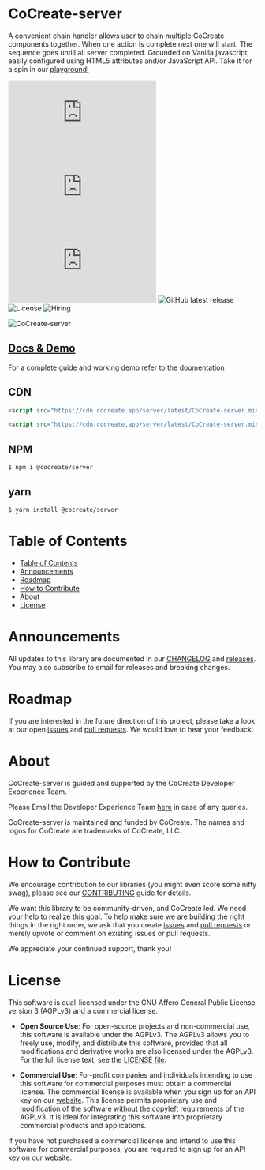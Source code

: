 # CoCreate-server

A convenient chain handler allows user to chain multiple CoCreate components together. When one action is complete next one will start. The sequence goes untill all server completed. Grounded on Vanilla javascript, easily configured using HTML5 attributes and/or JavaScript API. Take it for a spin in our [playground!](https://cocreate.app/docs/server)

![minified](https://img.badgesize.io/https://cdn.cocreate.app/server/latest/CoCreate-server.min.js?style=flat-square&label=minified&color=orange)
![gzip](https://img.badgesize.io/https://cdn.cocreate.app/server/latest/CoCreate-server.min.js?compression=gzip&style=flat-square&label=gzip&color=yellow)
![brotli](https://img.badgesize.io/https://cdn.cocreate.app/server/latest/CoCreate-server.min.js?compression=brotli&style=flat-square&label=brotli)
![GitHub latest release](https://img.shields.io/github/v/release/CoCreate-app/CoCreate-action?style=flat-square)
![License](https://img.shields.io/github/license/CoCreate-app/CoCreate-action?style=flat-square)
![Hiring](https://img.shields.io/static/v1?style=flat-square&label=&message=Hiring&color=blueviolet)

![CoCreate-server](https://cdn.cocreate.app/docs/CoCreate-server.gif)

## [Docs & Demo](https://cocreate.app/docs/server)

For a complete guide and working demo refer to the [doumentation](https://cocreate.app/docs/server)

## CDN

```html
<script src="https://cdn.cocreate.app/server/latest/CoCreate-server.min.js"></script>
```

```html
<script src="https://cdn.cocreate.app/server/latest/CoCreate-server.min.css"></script>
```

## NPM

```shell
$ npm i @cocreate/server
```

## yarn

```shell
$ yarn install @cocreate/server
```

# Table of Contents

-   [Table of Contents](#table-of-contents)
-   [Announcements](#announcements)
-   [Roadmap](#roadmap)
-   [How to Contribute](#how-to-contribute)
-   [About](#about)
-   [License](#license)

<a name="announcements"></a>

# Announcements

All updates to this library are documented in our [CHANGELOG](https://github.com/CoCreate-app/CoCreate-server/blob/master/CHANGELOG.md) and [releases](https://github.com/CoCreate-app/CoCreate-server/releases). You may also subscribe to email for releases and breaking changes.

<a name="roadmap"></a>

# Roadmap

If you are interested in the future direction of this project, please take a look at our open [issues](https://github.com/CoCreate-app/CoCreate-server/issues) and [pull requests](https://github.com/CoCreate-app/CoCreate-server/pulls). We would love to hear your feedback.

<a name="about"></a>

# About

CoCreate-server is guided and supported by the CoCreate Developer Experience Team.

Please Email the Developer Experience Team [here](mailto:develop@cocreate.app) in case of any queries.

CoCreate-server is maintained and funded by CoCreate. The names and logos for CoCreate are trademarks of CoCreate, LLC.

<a name="contribute"></a>

# How to Contribute

We encourage contribution to our libraries (you might even score some nifty swag), please see our [CONTRIBUTING](https://github.com/CoCreate-app/CoCreate-server/blob/master/CONTRIBUTING.md) guide for details.

We want this library to be community-driven, and CoCreate led. We need your help to realize this goal. To help make sure we are building the right things in the right order, we ask that you create [issues](https://github.com/CoCreate-app/CoCreate-server/issues) and [pull requests](https://github.com/CoCreate-app/CoCreate-server/pulls) or merely upvote or comment on existing issues or pull requests.

We appreciate your continued support, thank you!

<a name="license"></a>

# License

This software is dual-licensed under the GNU Affero General Public License version 3 (AGPLv3) and a commercial license.

-   **Open Source Use**: For open-source projects and non-commercial use, this software is available under the AGPLv3. The AGPLv3 allows you to freely use, modify, and distribute this software, provided that all modifications and derivative works are also licensed under the AGPLv3. For the full license text, see the [LICENSE file](https://github.com/CoCreate-app/CoCreate-socket-client/blob/master/LICENSE).

-   **Commercial Use**: For-profit companies and individuals intending to use this software for commercial purposes must obtain a commercial license. The commercial license is available when you sign up for an API key on our [website](https://cocreate.app). This license permits proprietary use and modification of the software without the copyleft requirements of the AGPLv3. It is ideal for integrating this software into proprietary commercial products and applications.

If you have not purchased a commercial license and intend to use this software for commercial purposes, you are required to sign up for an API key on our website.
